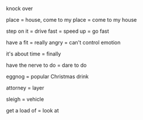 knock over

place = house, come to my place = come to my house

step on it = drive fast = speed up = go fast

have a fit = really angry = can't control emotion

it's about time = finally

have the nerve to do = dare to do

eggnog = popular Christmas drink

attorney = layer

sleigh = vehicle

get a load of = look at